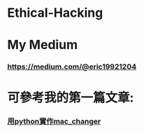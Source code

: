 # Ethical-Hacking
# My Medium
### <a>https://medium.com/@eric19921204</a>


# 可參考我的第一篇文章:
### <a href="https://medium.com/@eric19921204/%E6%BB%B2%E9%80%8F%E6%B8%AC%E8%A9%A6-58f12eb704d4">用python實作mac_changer</a>
